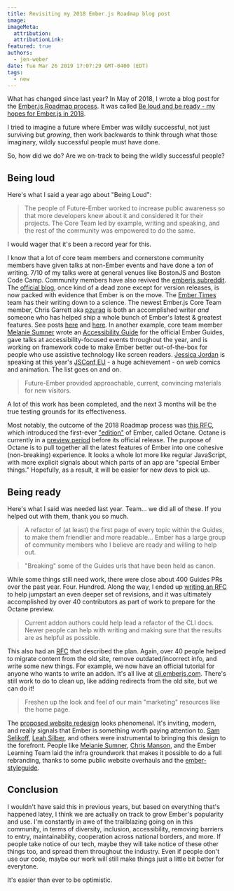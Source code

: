 ```yaml
---
title: Revisiting my 2018 Ember.js Roadmap blog post
image:
imageMeta:
  attribution:
  attributionLink:
featured: true
authors: 
  - jen-weber
date: Tue Mar 26 2019 17:07:29 GMT-0400 (EDT)
tags:
  - new
---
```


What has changed since last year? In May of 2018, I wrote a blog post for the [Ember.js Roadmap process](https://blog.emberjs.com/2018/05/02/ember-2018-roadmap-call-for-posts.html).
It was called [Be loud and be ready - my hopes for Ember.js in 2018](https://gist.github.com/jenweber/a9fbea98478fc3841fb8b24f7dc961c8).

I tried to imagine a future where Ember was wildly successful, not just surviving but _growing_, then work backwards to think through what those imaginary, wildly successful people must have done.

So, how did we do? Are we on-track to being the wildly successful people?

## Being loud

Here's what I said a year ago about "Being Loud":

> The people of Future-Ember worked to increase public awareness so that more developers knew about it and considered it for their projects. The Core Team led by example, writing and speaking, and the rest of the community was empowered to do the same.

I would wager that it's been a record year for this. 

I know that a lot of core team members and cornerstone community members have given talks at non-Ember events and have done a _ton_ of writing. 7/10 of my talks were at general venues like BostonJS and Boston Code Camp. 
Community members have also revived the [emberjs subreddit](https://www.reddit.com/r/emberjs/). The [official blog](https://blog.emberjs.com/), once kind of a dead zone except for version releases, is now packed with evidence that Ember is on the move.
The [Ember Times](https://the-emberjs-times.ongoodbits.com/) team has their writing down to a science.
The newest Ember.js Core Team member, Chris Garrett aka [pzuraq](https://github.com/pzuraq) is both an accomplished writer _and_ someone who has helped ship a whole bunch of Ember's latest & greatest features. See posts [here](https://medium.com/@pzuraq) and [here](https://www.pzuraq.com/).
In another example, core team member [Melanie Sumner](https://github.com/MelSumner) wrote an [Accessibility Guide](https://guides.emberjs.com/release/reference/accessibility-guide/) for the official Ember Guides, gave talks at accessibility-focused events throughout the year, and is working on framework code to make Ember better out-of-the-box for people who use assistive technology like screen readers.
[Jessica Jordan](https://github.com/jessica-jordan) is speaking at this year's [JSConf EU](https://2019.jsconf.eu/) - a huge achievement - on web comics and animation.
The list goes on and on.

> Future-Ember provided approachable, current, convincing materials for new visitors.

A lot of this work has been completed, and the next 3 months will be the true testing grounds for its effectiveness.

Most notably, the outcome of the 2018 Roadmap process was [this RFC](https://github.com/emberjs/rfcs/pull/364), which introduced the first-ever ["edition"](https://emberjs.com/editions/) of Ember, called Octane. Octane is currently in a [preview period](https://emberjs.com/editions/octane) before its official release.
The purpose of Octane is to pull together all the latest features of Ember into one cohesive (non-breaking) experience.
It looks a whole lot more like regular JavaScript, with more explicit signals about which parts of an app are "special Ember things."
Hopefully, as a result, it will be easier for new devs to pick up.

## Being ready

Here's what I said was needed last year. Team... we did all of these. If you helped out with them, thank you so much.

> A refactor of (at least) the first page of every topic within the Guides, to make them friendlier and more readable... Ember has a large group of community members who I believe are ready and willing to help out.

> "Breaking" some of the Guides urls that have been held as canon.

While some things still need work, there were close about 400 Guides PRs over the past year. Four. Hundred.
Along the way, I ended up [writing an RFC](https://github.com/emberjs/rfcs/pull/431) to help jumpstart an even deeper set of revisions, and it was ultimately accomplished by over 40 contributors as part of work to prepare for the Octane preview.

> Current addon authors could help lead a refactor of the CLI docs. Newer people can help with writing and making sure that the results are as helpful as possible.

This also had an [RFC](https://github.com/ember-cli/rfcs/pull/120) that described the plan. Again, over 40 people helped to migrate content from the old site, remove outdated/incorrect info, and write some new things.
For example, we now have an official tutorial for anyone who wants to write an addon.
It's all live at [cli.emberjs.com](https://cli.emberjs.com).
There's still work to do to clean up, like adding redirects from the old site, but we can do it!

> Freshen up the look and feel of our main "marketing" resources like the home page.

The [proposed website redesign](https://github.com/emberjs/rfcs/pull/425) looks phenomenal.
It's inviting, modern, and really signals that Ember is something worth paying attention to.
[Sam Selikoff](https://github.com/samselikoff), [Leah Silber](https://github.com/wifelette), and others were instrumental to bringing this design to the forefront. People like [Melanie Sumner](https://github.com/MelSumner), [Chris Manson](https://github.com/mansona), and the Ember Learning Team laid the infra groundwork that makes it possible to do a full rebranding, thanks to some public website overhauls and the [ember-styleguide](https://github.com/ember-learn/ember-styleguide).

## Conclusion

I wouldn't have said this in previous years, but based on everything that's happened latey, I think we are actually on track to grow Ember's popularity and use.
I'm constantly in awe of the trailblazing going on in this community, in terms of diversity, inclusion, accessibility, removing barriers to entry, maintainability, cooperation across national borders, and more.
If people take notice of our tech, maybe they will take notice of these other things too, and spread them throughout the industry.
Even if people don't use our code, maybe our work will still make things just a little bit better for everytone.

It's easier than ever to be optimistic.
